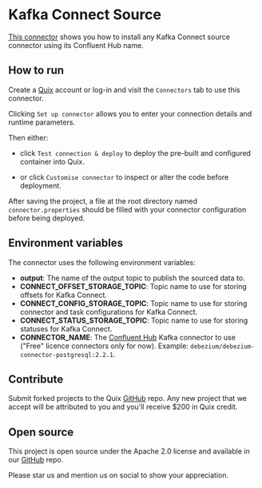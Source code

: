 # Kafka Connect Source

[This connector](https://github.com/quixio/quix-samples/tree/main/shell/kafka-connect-source) shows you how to install any Kafka Connect source connector using its Confluent Hub name.

## How to run

Create a [Quix](https://portal.platform.quix.io/signup?xlink=github) account or log-in and visit the `Connectors` tab to use this connector.

Clicking `Set up connector` allows you to enter your connection details and runtime parameters.

Then either: 
* click `Test connection & deploy` to deploy the pre-built and configured container into Quix. 

* or click `Customise connector` to inspect or alter the code before deployment.

After saving the project, a file at the root directory named `connector.properties` should be filled with your connector configuration before being deployed.

## Environment variables

The connector uses the following environment variables:

- **output**: The name of the output topic to publish the sourced data to.
- **CONNECT_OFFSET_STORAGE_TOPIC**: Topic name to use for storing offsets for Kafka Connect.
- **CONNECT_CONFIG_STORAGE_TOPIC**: Topic name to use for storing connector and task configurations for Kafka Connect.
- **CONNECT_STATUS_STORAGE_TOPIC**: Topic name to use for storing statuses for Kafka Connect.
- **CONNECTOR_NAME**: The [Confluent Hub](https://www.confluent.io/hub) Kafka connector to use ("Free" licence connectors only for now). Example: `debezium/debezium-connector-postgresql:2.2.1`.

## Contribute

Submit forked projects to the Quix [GitHub](https://github.com/quixio/quix-samples) repo. Any new project that we accept will be attributed to you and you'll receive $200 in Quix credit.

## Open source

This project is open source under the Apache 2.0 license and available in our [GitHub](https://github.com/quixio/quix-samples) repo.

Please star us and mention us on social to show your appreciation.
